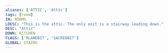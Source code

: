 ```yaml
---
aliases: ['ATTIC', 'Attic']
tags: [room]
IN: ROOMS
LDESC: "This is the attic. The only exit is a stairway leading down."
DESC: "Attic"
DOWN: KITCHEN
FLAGS: ['RLANDBIT', 'SACREDBIT']
GLOBAL: STAIRS
---
```

